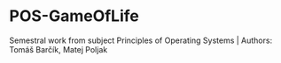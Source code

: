 # POS-GameOfLife
Semestral work from subject Principles of Operating Systems | 
Authors: Tomáš Barčík, Matej Poljak
